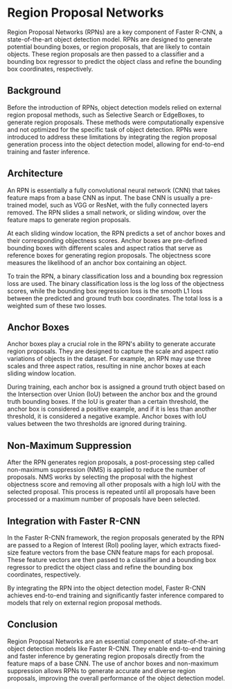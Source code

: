 # Region Proposal Networks

Region Proposal Networks (RPNs) are a key component of Faster R-CNN, a state-of-the-art object detection model. RPNs are designed to generate potential bounding boxes, or region proposals, that are likely to contain objects. These region proposals are then passed to a classifier and a bounding box regressor to predict the object class and refine the bounding box coordinates, respectively.

## Background

Before the introduction of RPNs, object detection models relied on external region proposal methods, such as Selective Search or EdgeBoxes, to generate region proposals. These methods were computationally expensive and not optimized for the specific task of object detection. RPNs were introduced to address these limitations by integrating the region proposal generation process into the object detection model, allowing for end-to-end training and faster inference.

## Architecture

An RPN is essentially a fully convolutional neural network (CNN) that takes feature maps from a base CNN as input. The base CNN is usually a pre-trained model, such as VGG or ResNet, with the fully connected layers removed. The RPN slides a small network, or sliding window, over the feature maps to generate region proposals.

At each sliding window location, the RPN predicts a set of anchor boxes and their corresponding objectness scores. Anchor boxes are pre-defined bounding boxes with different scales and aspect ratios that serve as reference boxes for generating region proposals. The objectness score measures the likelihood of an anchor box containing an object.

To train the RPN, a binary classification loss and a bounding box regression loss are used. The binary classification loss is the log loss of the objectness scores, while the bounding box regression loss is the smooth L1 loss between the predicted and ground truth box coordinates. The total loss is a weighted sum of these two losses.

## Anchor Boxes

Anchor boxes play a crucial role in the RPN's ability to generate accurate region proposals. They are designed to capture the scale and aspect ratio variations of objects in the dataset. For example, an RPN may use three scales and three aspect ratios, resulting in nine anchor boxes at each sliding window location.

During training, each anchor box is assigned a ground truth object based on the Intersection over Union (IoU) between the anchor box and the ground truth bounding boxes. If the IoU is greater than a certain threshold, the anchor box is considered a positive example, and if it is less than another threshold, it is considered a negative example. Anchor boxes with IoU values between the two thresholds are ignored during training.

## Non-Maximum Suppression

After the RPN generates region proposals, a post-processing step called non-maximum suppression (NMS) is applied to reduce the number of proposals. NMS works by selecting the proposal with the highest objectness score and removing all other proposals with a high IoU with the selected proposal. This process is repeated until all proposals have been processed or a maximum number of proposals have been selected.

## Integration with Faster R-CNN

In the Faster R-CNN framework, the region proposals generated by the RPN are passed to a Region of Interest (RoI) pooling layer, which extracts fixed-size feature vectors from the base CNN feature maps for each proposal. These feature vectors are then passed to a classifier and a bounding box regressor to predict the object class and refine the bounding box coordinates, respectively.

By integrating the RPN into the object detection model, Faster R-CNN achieves end-to-end training and significantly faster inference compared to models that rely on external region proposal methods.

## Conclusion

Region Proposal Networks are an essential component of state-of-the-art object detection models like Faster R-CNN. They enable end-to-end training and faster inference by generating region proposals directly from the feature maps of a base CNN. The use of anchor boxes and non-maximum suppression allows RPNs to generate accurate and diverse region proposals, improving the overall performance of the object detection model.
